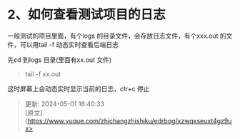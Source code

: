 # 2、如何查看测试项目的日志

一般测试的项目里面，有个logs 的目录文件，会存放日志文件，有个xxx.out 的文件，可以用tail -f 动态实时查看后端日志

先cd 到logs 目录(里面有xx.out 文件)

>tail -f xx.out

这时屏幕上会动态实时显示当前的日志，ctr+c 停止



> 更新: 2024-05-01 16:40:33  
> [原文](https://www.yuque.com/zhichangzhishiku/edrbqg/xzwqxseuxt4gz9ux>